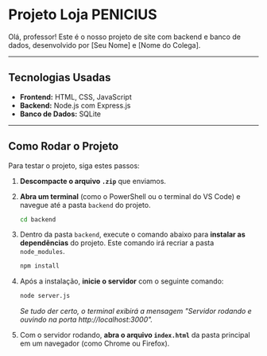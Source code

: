 # Projeto Loja PENICIUS

Olá, professor! Este é o nosso projeto de site com backend e banco de dados, desenvolvido por [Seu Nome] e [Nome do Colega].

---

## Tecnologias Usadas

-   **Frontend:** HTML, CSS, JavaScript
-   **Backend:** Node.js com Express.js
-   **Banco de Dados:** SQLite

---

## Como Rodar o Projeto

Para testar o projeto, siga estes passos:

1.  **Descompacte o arquivo `.zip`** que enviamos.

2.  **Abra um terminal** (como o PowerShell ou o terminal do VS Code) e navegue até a pasta `backend` do projeto.
    ```bash
    cd backend
    ```

3.  Dentro da pasta `backend`, execute o comando abaixo para **instalar as dependências** do projeto. Este comando irá recriar a pasta `node_modules`.
    ```bash
    npm install
    ```

4.  Após a instalação, **inicie o servidor** com o seguinte comando:
    ```bash
    node server.js
    ```
    *Se tudo der certo, o terminal exibirá a mensagem "Servidor rodando e ouvindo na porta http://localhost:3000".*

5.  Com o servidor rodando, **abra o arquivo `index.html`** da pasta principal em um navegador (como Chrome ou Firefox).
